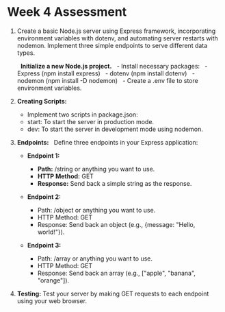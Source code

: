 #	Week 4 Assessment

1.	Create a basic Node.js server using Express framework, incorporating environment variables with dotenv, and automating server restarts with nodemon. Implement three simple endpoints to serve different data types.

	&nbsp; **Initialize a new Node.js project.**
	&nbsp;	-	Install necessary packages:
	&nbsp; -	Express (npm install express)
	&nbsp; -	dotenv (npm install dotenv)
	&nbsp; -	nodemon (npm install -D nodemon)
	&nbsp; -	Create a .env file to store environment variables.

2. **Creating Scripts:**
	-	Implement two scripts in package.json:
	-	start: To start the server in production mode.
	-	dev: To start the server in development mode using nodemon.

3. **Endpoints:**
	&nbsp;	Define three endpoints in your Express application:
	- **Endpoint 1:**
		- **Path:** /string or anything you want to use.
		- **HTTP Method:** GET
		- **Response:** Send back a simple string as the response.

	-	**Endpoint 2:**
		-	Path: /object or anything you want to use.
		-	HTTP Method: GET
		-	Response: Send back an object (e.g., {message: "Hello, world!"}).
	-	**Endpoint 3:**
		-	Path: /array or anything you want to use.
		-	HTTP Method: GET
		-	Response: Send back an array (e.g., ["apple", "banana", "orange"]).
	
4. **Testing:**
Test your server by making GET requests to each endpoint using your web browser.
